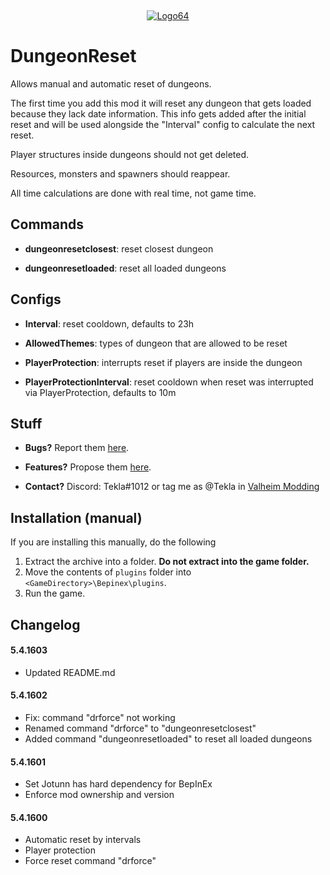 ‎<p align="center">[![Logo64](https://user-images.githubusercontent.com/23636548/135311233-240e15b7-73b1-4d2e-b37c-b0b527338504.png)](https://ko-fi.com/tekla)</p>

# DungeonReset

Allows manual and automatic reset of dungeons.

The first time you add this mod it will reset any dungeon that gets loaded because they lack date information.
This info gets added after the initial reset and will be used alongside the "Interval" config to calculate the next reset.

Player structures inside dungeons should not get deleted.

Resources, monsters and spawners should reappear.

All time calculations are done with real time, not game time.

## Commands

-   **dungeonresetclosest**: reset closest dungeon

-   **dungeonresetloaded**: reset all loaded dungeons

## Configs

-   **Interval**: reset cooldown, defaults to 23h

-   **AllowedThemes**: types of dungeon that are allowed to be reset

-   **PlayerProtection**: interrupts reset if players are inside the dungeon

-   **PlayerProtectionInterval**: reset cooldown when reset was interrupted via PlayerProtection, defaults to 10m

## Stuff

-   **Bugs?** Report them [here](https://github.com/T3kla/ValMods/issues).

-   **Features?** Propose them [here](https://github.com/T3kla/ValMods/issues).

-   **Contact?** Discord: Tekla#1012 or tag me as @Tekla in [Valheim Modding](https://discord.gg/RBq2mzeu4z)

## Installation (manual)

If you are installing this manually, do the following

1. Extract the archive into a folder. **Do not extract into the game folder.**
2. Move the contents of `plugins` folder into `<GameDirectory>\Bepinex\plugins`.
3. Run the game.

## Changelog

#### 5.4.1603

-   Updated README.md

#### 5.4.1602

-   Fix: command "drforce" not working
-   Renamed command "drforce" to "dungeonresetclosest"
-   Added command "dungeonresetloaded" to reset all loaded dungeons

#### 5.4.1601

-   Set Jotunn has hard dependency for BepInEx
-   Enforce mod ownership and version

#### 5.4.1600

-   Automatic reset by intervals
-   Player protection
-   Force reset command "drforce"
